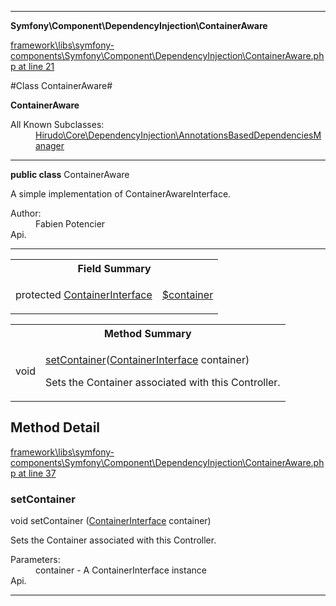 

- - -

**Symfony\Component\DependencyInjection\ContainerAware**


<a href="https://github.com/JeyDotC/Hirudo/blob/master/framework/libs/symfony-components/Symfony/Component/DependencyInjection/ContainerAware.php#L21" target='_blank'>framework\libs\symfony-components\Symfony\Component\DependencyInjection\ContainerAware.php at line 21</a>

#Class ContainerAware#

**ContainerAware**


<dl>
<dt>All Known Subclasses:</dt>
<dd><a href="https://github.com/JeyDotC/Hirudo-docs/blob/master/hirudo/core/dependencyinjection/AnnotationsBasedDependenciesManager.md">Hirudo\Core\DependencyInjection\AnnotationsBasedDependenciesManager</a> </dd>
</dl>



- - -

<p><strong>public  class</strong> <span>ContainerAware</span></p>

<div class="comment" id="overview_description"><p>A simple implementation of ContainerAwareInterface.</p></div>

<dl>
<dt>Author:</dt>
<dd>Fabien Potencier <fabien@symfony.com></dd>
<dt>Api.</dt>
</dl>


- - -



<table id="summary_field">
<tr><th colspan="2">Field Summary</th></tr>
<tr>
<td><span class='k'>protected </span> <span class='nx'><a href='https://github.com/JeyDotC/Hirudo-docs/blob/master/symfony/component/dependencyinjection/ContainerInterface'>ContainerInterface</a></span></td>
<td class="description"><p class="name" ><a href="#container"> $container</a>
                                </p><p class="description"></p></td>
</tr>
</table>

<table id="summary_method">
<tr><th colspan="2">Method Summary</th></tr>
<tr>
<td><span class='k'></span> <span class='nx'>void</span></td>
<td class="description"><p class="name"><a href="#setcontainer">setContainer</a>(<a href="https://github.com/JeyDotC/Hirudo/blob/master/symfony/component/dependencyinjection/ContainerInterface.md">ContainerInterface</a> container)</p><p class="description">Sets the Container associated with this Controller.</p></td>
</tr>
</table>

<h2 id="detail_method">Method Detail</h2>

<a href="https://github.com/JeyDotC/Hirudo/blob/master/framework/libs/symfony-components/Symfony/Component/DependencyInjection/ContainerAware.php#L37" target='_blank'>framework\libs\symfony-components\Symfony\Component\DependencyInjection\ContainerAware.php at line 37</a>

<h3 id="setContainer()">setContainer</h3>
<span class='k'></span> <span class='nx'>void</span> <span class='nf'>setContainer</span> (<a href="https://github.com/JeyDotC/Hirudo/blob/master/symfony/component/dependencyinjection/ContainerInterface.md">ContainerInterface</a> container)

<div class="details">
<p>Sets the Container associated with this Controller.</p><dl>
<dt>Parameters:</dt>
<dd>container - A ContainerInterface instance</dd>
<dt>Api.</dt>
</dl>

</div>

- - -

